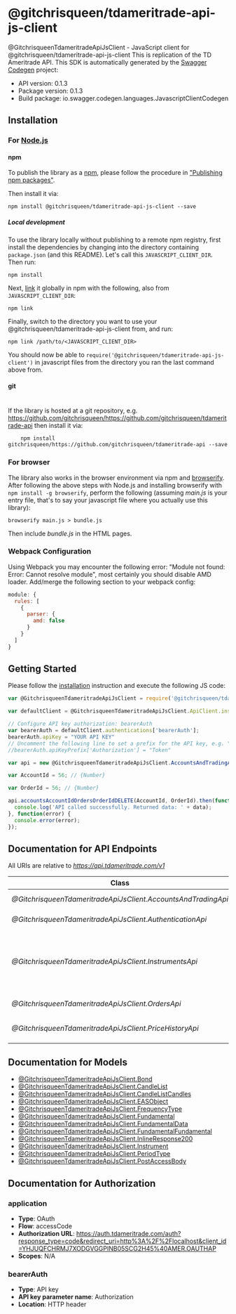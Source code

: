 # @gitchrisqueen/tdameritrade-api-js-client

@GitchrisqueenTdameritradeApiJsClient - JavaScript client for @gitchrisqueen/tdameritrade-api-js-client
This is replication of the TD Ameritrade API.
This SDK is automatically generated by the [Swagger Codegen](https://github.com/swagger-api/swagger-codegen) project:

- API version: 0.1.3
- Package version: 0.1.3
- Build package: io.swagger.codegen.languages.JavascriptClientCodegen

## Installation

### For [Node.js](https://nodejs.org/)

#### npm

To publish the library as a [npm](https://www.npmjs.com/),
please follow the procedure in ["Publishing npm packages"](https://docs.npmjs.com/getting-started/publishing-npm-packages).

Then install it via:

```shell
npm install @gitchrisqueen/tdameritrade-api-js-client --save
```

##### Local development

To use the library locally without publishing to a remote npm registry, first install the dependencies by changing 
into the directory containing `package.json` (and this README). Let's call this `JAVASCRIPT_CLIENT_DIR`. Then run:

```shell
npm install
```

Next, [link](https://docs.npmjs.com/cli/link) it globally in npm with the following, also from `JAVASCRIPT_CLIENT_DIR`:

```shell
npm link
```

Finally, switch to the directory you want to use your @gitchrisqueen/tdameritrade-api-js-client from, and run:

```shell
npm link /path/to/<JAVASCRIPT_CLIENT_DIR>
```

You should now be able to `require('@gitchrisqueen/tdameritrade-api-js-client')` in javascript files from the directory you ran the last 
command above from.

#### git
#
If the library is hosted at a git repository, e.g.
https://github.com/gitchrisqueen/https://github.com/gitchrisqueen/tdameritrade-api
then install it via:

```shell
    npm install gitchrisqueen/https://github.com/gitchrisqueen/tdameritrade-api --save
```

### For browser

The library also works in the browser environment via npm and [browserify](http://browserify.org/). After following
the above steps with Node.js and installing browserify with `npm install -g browserify`,
perform the following (assuming *main.js* is your entry file, that's to say your javascript file where you actually 
use this library):

```shell
browserify main.js > bundle.js
```

Then include *bundle.js* in the HTML pages.

### Webpack Configuration

Using Webpack you may encounter the following error: "Module not found: Error:
Cannot resolve module", most certainly you should disable AMD loader. Add/merge
the following section to your webpack config:

```javascript
module: {
  rules: [
    {
      parser: {
        amd: false
      }
    }
  ]
}
```

## Getting Started

Please follow the [installation](#installation) instruction and execute the following JS code:

```javascript
var @GitchrisqueenTdameritradeApiJsClient = require('@gitchrisqueen/tdameritrade-api-js-client');

var defaultClient = @GitchrisqueenTdameritradeApiJsClient.ApiClient.instance;

// Configure API key authorization: bearerAuth
var bearerAuth = defaultClient.authentications['bearerAuth'];
bearerAuth.apiKey = "YOUR API KEY"
// Uncomment the following line to set a prefix for the API key, e.g. "Token" (defaults to null)
//bearerAuth.apiKeyPrefix['Authorization'] = "Token"

var api = new @GitchrisqueenTdameritradeApiJsClient.AccountsAndTradingApi()

var AccountId = 56; // {Number} 

var OrderId = 56; // {Number} 

api.accountsAccountIdOrdersOrderIdDELETE(AccountId, OrderId).then(function(data) {
  console.log('API called successfully. Returned data: ' + data);
}, function(error) {
  console.error(error);
});


```

## Documentation for API Endpoints

All URIs are relative to *https://api.tdameritrade.com/v1*

Class | Method | HTTP request | Description
------------ | ------------- | ------------- | -------------
*@GitchrisqueenTdameritradeApiJsClient.AccountsAndTradingApi* | [**accountsAccountIdOrdersOrderIdDELETE**](docs/AccountsAndTradingApi.md#accountsAccountIdOrdersOrderIdDELETE) | **DELETE** /accounts/{accountId}/orders/{orderId} | Cancel Order
*@GitchrisqueenTdameritradeApiJsClient.AuthenticationApi* | [**oauth2TokenPOST**](docs/AuthenticationApi.md#oauth2TokenPOST) | **POST** /oauth2/token | Post Access Token
*@GitchrisqueenTdameritradeApiJsClient.InstrumentsApi* | [**instrumentsGET**](docs/InstrumentsApi.md#instrumentsGET) | **GET** /instruments | Searh or retrieve instument data, including fundamental data
*@GitchrisqueenTdameritradeApiJsClient.OrdersApi* | [**accountsAccountIdOrdersOrderIdDELETE**](docs/OrdersApi.md#accountsAccountIdOrdersOrderIdDELETE) | **DELETE** /accounts/{accountId}/orders/{orderId} | Cancel Order
*@GitchrisqueenTdameritradeApiJsClient.PriceHistoryApi* | [**marketdataSymbolPricehistoryGET**](docs/PriceHistoryApi.md#marketdataSymbolPricehistoryGET) | **GET** /marketdata/{symbol}/pricehistory | Get price history for a symbol


## Documentation for Models

 - [@GitchrisqueenTdameritradeApiJsClient.Bond](docs/Bond.md)
 - [@GitchrisqueenTdameritradeApiJsClient.CandleList](docs/CandleList.md)
 - [@GitchrisqueenTdameritradeApiJsClient.CandleListCandles](docs/CandleListCandles.md)
 - [@GitchrisqueenTdameritradeApiJsClient.EASObject](docs/EASObject.md)
 - [@GitchrisqueenTdameritradeApiJsClient.FrequencyType](docs/FrequencyType.md)
 - [@GitchrisqueenTdameritradeApiJsClient.Fundamental](docs/Fundamental.md)
 - [@GitchrisqueenTdameritradeApiJsClient.FundamentalData](docs/FundamentalData.md)
 - [@GitchrisqueenTdameritradeApiJsClient.FundamentalFundamental](docs/FundamentalFundamental.md)
 - [@GitchrisqueenTdameritradeApiJsClient.InlineResponse200](docs/InlineResponse200.md)
 - [@GitchrisqueenTdameritradeApiJsClient.Instrument](docs/Instrument.md)
 - [@GitchrisqueenTdameritradeApiJsClient.PeriodType](docs/PeriodType.md)
 - [@GitchrisqueenTdameritradeApiJsClient.PostAccessBody](docs/PostAccessBody.md)


## Documentation for Authorization


### application

- **Type**: OAuth
- **Flow**: accessCode
- **Authorization URL**: https://auth.tdameritrade.com/auth?response_type=code&redirect_uri=http%3A%2F%2Flocalhost&client_id=YHJUQFCHRMJ7XODGVGGPINB05SCG2H45%40AMER.OAUTHAP
- **Scopes**: N/A

### bearerAuth

- **Type**: API key
- **API key parameter name**: Authorization
- **Location**: HTTP header

